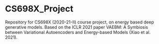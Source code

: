 # CS698X_Project

Repository for CS698X (2020-21-II) course project, on energy based deep generative models.
Based on the ICLR 2021 paper <it> VAEBM: A Symbiosis between Variational Autoencoders and Energy-based Models (Xiao et al. 2021). </it>

